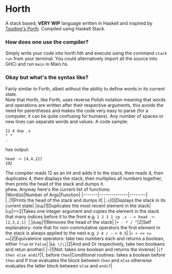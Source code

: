 # Horth
A stack based, **VERY WIP** language written in Haskell and inspired by [Tsoding's Porth](https://github.com/tsoding/porth). Compiled using Haskell Stack.  
### How does one use the compiler?  
Simply write your code into horth.hth and execute using the command `stack run` from your terminal. You could alternatively import all the source into GHCi and run `main` in Main.hs. 
### Okay but what's the syntax like?  
Fairly similar to Forth, albeit without the ability to define words in its current state.  
Note that Horth, like Forth, uses reverse Polish notation meaning that words and operations are written after their respective arguments, this avoids the need for parentheses and makes the code very easy to parse (for a computer, it can be quite confusing for humans).  Any number of spaces or new lines can separate words and values.
A code sample:
```
12 4 dup .s
* *
.
```
has output:
```
head -> [4,4,12]
192 
```
The compiler reads 12 as an int and adds it to the stack, then reads 4, then duplicates 4, then displays the stack, then multiplies all numbers together, then prints the head of the stack and dumps it.  
phew.
Anyway here's the current list of functions:  
|Word(s)|Number of Args|Function|
|-------|--------------|--------|
|`.`|1|Prints the head of the stack and dumps it|
|`.s`|0|Displays the stack in its current state|
|`dup`|1|Duplicates the most recent element in the stack|
|`cp`|>=2|Takes one integer argument and copies the element in the stack that many indices before it to the front e.g. `1 2 3 1 cp .s --> head -> [2,3,2,1] `|
|`dump`|1|Removes the head of the stack|
|`+ - * / ^`|2|Self explanatory: note that for non-commutative operators the first element in the stack is always applied to the next e.g. ```2 4 / --> 0.5```|
|`< > <= >= ==`|2|Equivalence operators: take two numbers each and returns a boolean, either `True` or `False`|
|`&& \|\|`|2|And and Or respectively, take two booleans and retun another|
|`¬`|1|Not: takes one boolean and returns the inverse|
|`if then else endif`|1, before `then`|Conditional routines: takes a boolean before `then` and if true evaluates the block between `then` and `else` otherwise evaluates the latter block between `else` and `endif`|
